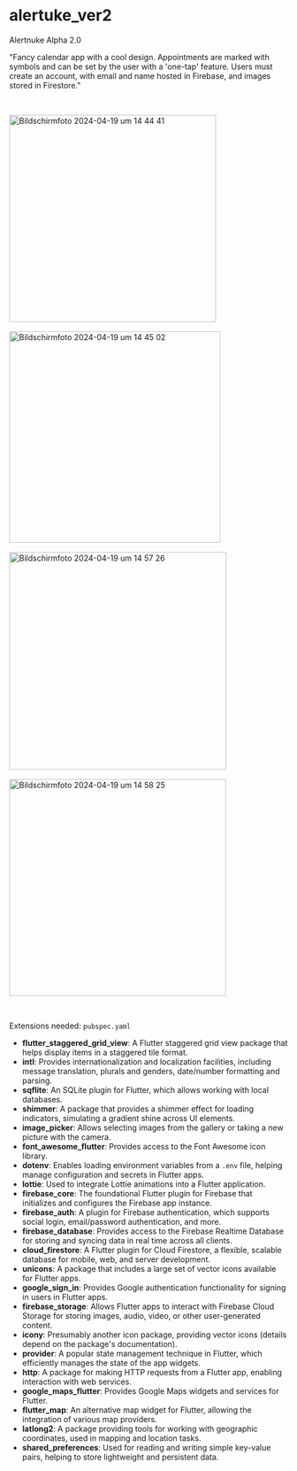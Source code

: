 # alertuke_ver2
Alertnuke Alpha 2.0 


"Fancy calendar app with a cool design. Appointments are marked with symbols and can be set by the user with a 'one-tap' feature. Users must create an account, with email and name hosted in Firebase, and images stored in Firestore."

<br> <!-- Abstand nach dem Text -->

<img width="374" alt="Bildschirmfoto 2024-04-19 um 14 44 41" src="https://github.com/maximsqrt/alertNuke_2.0/assets/150453870/83a9dd6e-2092-45e0-8ab3-b62e905378df">
<br><br> <!-- Zeilenbrüche für Abstand zwischen den Bildern -->
<img width="382" alt="Bildschirmfoto 2024-04-19 um 14 45 02" src="https://github.com/maximsqrt/alertNuke_2.0/assets/150453870/034be7f5-bf2e-48d4-b0d4-09cc68c0106f">
<br><br> <!-- Zeilenbrüche für Abstand zwischen den Bildern -->
<img width="393" alt="Bildschirmfoto 2024-04-19 um 14 57 26" src="https://github.com/maximsqrt/alertNuke_2.0/assets/150453870/79cae357-7795-40c8-84c4-8a598ef7364e">
<br><br> <!-- Zeilenbrüche für Abstand zwischen den Bildern -->
<img width="392" alt="Bildschirmfoto 2024-04-19 um 14 58 25" src="https://github.com/maximsqrt/alertNuke_2.0/assets/150453870/048768a4-6dbf-4fa2-bbe0-33747be7d348">

<br> <!-- Zusätzlicher Abstand nach den Bildern -->

Extensions needed: `pubspec.yaml` 


- **flutter_staggered_grid_view**: A Flutter staggered grid view package that helps display items in a staggered tile format.
- **intl**: Provides internationalization and localization facilities, including message translation, plurals and genders, date/number formatting and parsing.
- **sqflite**: An SQLite plugin for Flutter, which allows working with local databases.
- **shimmer**: A package that provides a shimmer effect for loading indicators, simulating a gradient shine across UI elements.
- **image_picker**: Allows selecting images from the gallery or taking a new picture with the camera.
- **font_awesome_flutter**: Provides access to the Font Awesome icon library.
- **dotenv**: Enables loading environment variables from a `.env` file, helping manage configuration and secrets in Flutter apps.
- **lottie**: Used to integrate Lottie animations into a Flutter application.
- **firebase_core**: The foundational Flutter plugin for Firebase that initializes and configures the Firebase app instance.
- **firebase_auth**: A plugin for Firebase authentication, which supports social login, email/password authentication, and more.
- **firebase_database**: Provides access to the Firebase Realtime Database for storing and syncing data in real time across all clients.
- **cloud_firestore**: A Flutter plugin for Cloud Firestore, a flexible, scalable database for mobile, web, and server development.
- **unicons**: A package that includes a large set of vector icons available for Flutter apps.
- **google_sign_in**: Provides Google authentication functionality for signing in users in Flutter apps.
- **firebase_storage**: Allows Flutter apps to interact with Firebase Cloud Storage for storing images, audio, video, or other user-generated content.
- **icony**: Presumably another icon package, providing vector icons (details depend on the package's documentation).
- **provider**: A popular state management technique in Flutter, which efficiently manages the state of the app widgets.
- **http**: A package for making HTTP requests from a Flutter app, enabling interaction with web services.
- **google_maps_flutter**: Provides Google Maps widgets and services for Flutter.
- **flutter_map**: An alternative map widget for Flutter, allowing the integration of various map providers.
- **latlong2**: A package providing tools for working with geographic coordinates, used in mapping and location tasks.
- **shared_preferences**: Used for reading and writing simple key-value pairs, helping to store lightweight and persistent data. 

